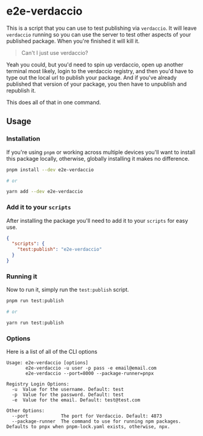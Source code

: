 # e2e-verdaccio

This is a script that you can use to test publishing via `verdaccio`. It will leave `verdaccio` running so you can use the server to test other aspects of your published package. When you're finished it will kill it.

> Can't I just use verdaccio?

Yeah you could, but you'd need to spin up verdaccio, open up another terminal most likely, login to the verdaccio registry, and then you'd have to type out the local url to publish your package. And if you've already published that version of your package, you then have to unpublish and republish it.

This does all of that in one command.

## Usage

### Installation

If you're using `pnpm` or working across multiple devices you'll want to install this package locally, otherwise, globally installing it makes no difference.

```bash
pnpm install --dev e2e-verdaccio

# or

yarn add --dev e2e-verdaccio
```

### Add it to your `scripts`

After installing the package you'll need to add it to your `scripts` for easy use.

```json
{
  "scripts": {
    "test:publish": "e2e-verdaccio"
  }
}
```

### Running it

Now to run it, simply run the `test:publish` script.

```bash
pnpm run test:publish

# or

yarn run test:publish
```

### Options

Here is a list of all of the CLI options

```
Usage: e2e-verdaccio [options]
       e2e-verdaccio -u user -p pass -e email@email.com
       e2e-verdaccio --port=8000 --package-runner=pnpx

Registry Login Options:
  -u  Value for the username. Default: test
  -p  Value for the password. Default: test
  -e  Value for the email. Default: test@test.com

Other Options:
  --port            The port for Verdaccio. Default: 4873
  --package-runner  The command to use for running npm packages. Defaults to pnpx when pnpm-lock.yaml exists, otherwise, npx.
```
